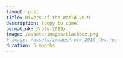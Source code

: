 ```yaml
---
layout: post
title: Rivers of the World 2019
description: (copy to come)
permalink: /rotw-2019/
image: /assets/images/blackbox.png
# image: /assets/images/rotw_2019_tbw.jpg
duration: 5 months
---
```


